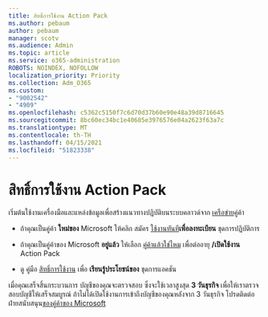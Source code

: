 ```yaml
---
title: สิทธิ์การใช้งาน Action Pack
ms.author: pebaum
author: pebaum
manager: scotv
ms.audience: Admin
ms.topic: article
ms.service: o365-administration
ROBOTS: NOINDEX, NOFOLLOW
localization_priority: Priority
ms.collection: Adm_O365
ms.custom:
- "9002542"
- "4909"
ms.openlocfilehash: c5362c5150f7c6d70d37b60e90e48a39d8716645
ms.sourcegitcommit: 8bc60ec34bc1e40685e3976576e04a2623f63a7c
ms.translationtype: MT
ms.contentlocale: th-TH
ms.lasthandoff: 04/15/2021
ms.locfileid: "51823338"
---
```

# <a name="action-pack-licenses"></a>สิทธิ์การใช้งาน Action Pack

เริ่มต้นใช้งานเครื่องมือและแหล่งข้อมูลเพื่อสร้างแนวทางปฏิบัติบนระบบคลาวด์จาก [เครือข่าย](https://aka.ms/MPNActionPack)คู่ค้า

- ถ้าคุณเป็นคู่ค้า **ใหม่ของ** Microsoft ให้คลิก สมัคร [ใช้งานทันที](https://aka.ms/MPNActionPackNew)**เพื่อลงทะเบียน** ชุดการปฏิบัติการ

- ถ้าคุณเป็นคู่ค้าของ Microsoft **อยู่แล้ว** ให้เลือก [คู่ค้าแล้วใช่ไหม](https://aka.ms/MPNActionPackExisting) เพื่อต่ออายุ **/เปิดใช้งาน** Action Pack 

- ดู คู่มือ [สิทธิ์การใช้งาน](https://aka.ms/MPNActionPackGuide) เพื่อ **เรียนรู้ประโยชน์ของ** ชุดการแอคชัน 

เมื่อคุณเสร็จสิ้นกระบวนการ บัญชีของคุณจะตรวจสอบ ซึ่งจะใช้เวลาสูงสุด **3 วันธุรกิจ** เพื่อให้เราตรวจสอบบัญชีให้เสร็จสมบูรณ์ ถ้าไม่ได้เปิดใช้งานการเข้าถึงบัญชีของคุณหลังจาก 3 วันธุรกิจ โปรดติดต่อฝ่ายสนับสนุน[ของคู่ค้าของ Microsoft](https://aka.ms/MPNActionPackSupport) 
